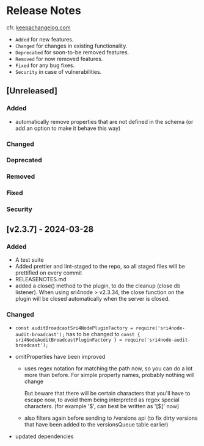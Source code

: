 # Release Notes

cfr. [keepachangelog.com](https://keepachangelog.com/en/1.1.0/)

- `Added` for new features.
- `Changed` for changes in existing functionality.
- `Deprecated` for soon-to-be removed features.
- `Removed` for now removed features.
- `Fixed` for any bug fixes.
- `Security` in case of vulnerabilities.

## [Unreleased]

### Added

- automatically remove properties that are not defined in the schema (or add an option to make it behave this way)

### Changed

### Deprecated

### Removed

### Fixed

### Security

## [v2.3.7] - 2024-03-28

### Added

- A test suite
- Added prettier and lint-staged to the repo, so all staged files will be prettified on every commit
- RELEASENOTES.md
- added a close() method to the plugin, to do the cleanup (close db listener).
  When using sri4node > v2.3.34, the close function on the plugin will be closed automatically when the server is closed.

### Changed

- `const auditBroadcastSri4NodePluginFactory = require('sri4node-audit-broadcast');` has to be changed to `const { sri4NodeAuditBroadcastPluginFactory } = require('sri4node-audit-broadcast');`
- omitProperties have been improved

  - uses regex notation for matching the path now, so you can do a lot more than before.
    For simple property names, probably nothing will change

    But beware that there will be certain characters that you'll have to escape now, to avoid them being interpreted as regex special characters. (for example '\$', can best be written as '[$]' now)

  - also filters again before sending to /versions api (to fix dirty versions that have been added to the versionsQueue table earlier)

- updated dependencies
